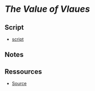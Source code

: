 # *The Value of Vlaues*

## Script

- [script](transcript-fr.md)

## Notes

## Ressources

- [Source](https://www.youtube.com/watch?v=VJi1vOwu2SM)
